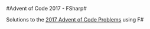 #Advent of Code 2017 - FSharp#

Solutions to the [2017 Advent of Code Problems](http://adventofcode.com/2017) using F#